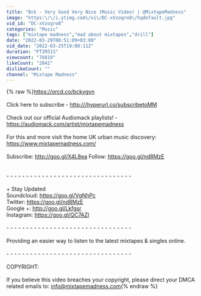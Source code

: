 ```yaml
---
title: "Bck - Very Good Very Nice (Music Video) | @MixtapeMadness"
image: "https:\/\/i.ytimg.com\/vi\/DC-xVzoqro8\/hqdefault.jpg"
vid_id: "DC-xVzoqro8"
categories: "Music"
tags: ["mixtape madness","mad about mixtapes","drill"]
date: "2022-03-29T08:51:09+03:00"
vid_date: "2022-03-25T19:00:11Z"
duration: "PT2M31S"
viewcount: "76819"
likeCount: "2842"
dislikeCount: ""
channel: "Mixtape Madness"
---
```

{% raw %}<a rel="nofollow" target="blank" href="https://orcd.co/bckvgvn">https://orcd.co/bckvgvn</a><br /><br />Click here to subscribe - <a rel="nofollow" target="blank" href="http:///hyperurl.co/subscribetoMM">http:///hyperurl.co/subscribetoMM</a><br /><br />Check out our official Audiomack playlists! - <a rel="nofollow" target="blank" href="https://audiomack.com/artist/mixtapemadness">https://audiomack.com/artist/mixtapemadness</a><br /><br />For this and more visit the home UK urban music discovery:  <a rel="nofollow" target="blank" href="https://www.mixtapemadness.com/">https://www.mixtapemadness.com/</a><br /><br />Subscribe: <a rel="nofollow" target="blank" href="http://goo.gl/X4L8ea">http://goo.gl/X4L8ea</a> Follow: <a rel="nofollow" target="blank" href="https://goo.gl/nd8MzE">https://goo.gl/nd8MzE</a><br /><br /><br />- - - - - - - - - - - - - - - - - - - - - - - - - - - - - - - -<br /><br />+ Stay Updated <br />Soundcloud: <a rel="nofollow" target="blank" href="https://goo.gl/VgNhPc">https://goo.gl/VgNhPc</a><br />Twitter: <a rel="nofollow" target="blank" href="https://goo.gl/nd8MzE">https://goo.gl/nd8MzE</a><br />Google +: <a rel="nofollow" target="blank" href="http://goo.gl/Lkfgsr">http://goo.gl/Lkfgsr</a><br />Instagram: <a rel="nofollow" target="blank" href="https://goo.gl/QC7AZl">https://goo.gl/QC7AZl</a><br /><br />- - - - - - - - - - - - - - - - - - - - - - - - - - - - - - - -<br /><br />Providing an easier way to listen to the latest mixtapes &amp; singles online.<br /><br />- - - - - - - - - - - - - - - - - - - - - - - - - - - - - - - -<br /><br />COPYRIGHT:<br /><br />If you believe this video breaches your copyright, please direct your DMCA related emails to: info@mixtapemadness.com{% endraw %}
